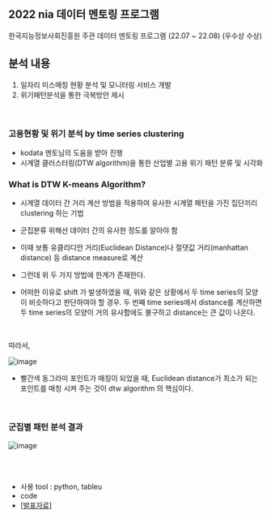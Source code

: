 ## 2022 nia 데이터 멘토링 프로그램

한국지능정보사회진흥원 주관 데이터 멘토링 프로그램 (22.07 ~ 22.08) (우수상 수상)

## 분석 내용
1) 일자리 미스매칭 현황 분석 및 모니터링 서비스 개발
2) 위기패턴분석을 통한 극복방안 제시

<br/>

### 고용현황 및 위기 분석 by time series clustering
- kodata 멘토님의 도움을 받아 진행
- 시계열 클러스터링(DTW algorithm)을 통한 산업별 고용 위기 패턴 분류 및 시각화


### What is DTW K-means Algorithm?
- 시계열 데이터 간 거리 계산 방법을 적용하여 유사한 시계열 패턴을 가진 집단끼리 clustering 하는 기법
- 군집분류 위해선 데이터 간의 유사한 정도를 알아야 함
- 이때 보통 유클리디안 거리(Euclidean Distance)나 절댓값 거리(manhattan distance) 등 distance measure로 계산
- 그런데 위 두 가지 방법에 한계가 존재한다.

- 어떠한 이유로 shift 가 발생하였을 때, 위와 같은 상황에서 두 time series의 모양이 비슷하다고 판단하여야 할 경우. 두 번째 time series에서 distance를 계산하면 두 time series의 모양이 거의 유사함에도 불구하고 distance는 큰 값이 나온다.
<br/>

따라서, 
<br/>

![image](https://github.com/dhye1/nia-data_metoring_Employment_Crisis_Analysis/assets/96327142/3945602b-00ff-4ab8-a5bb-c4fef8387603)
<br/>

- 빨간색 동그라미 포인트가 매칭이 되었을 때, Euclidean distance가 최소가 되는 포인트를 매칭 시켜 주는 것이 dtw algorithm 의 핵심이다.
<br/>

### 군집별 패턴 분석 결과
![image](https://github.com/dhye1/nia-data_metoring_Employment_Crisis_Analysis/assets/96327142/286330c7-459f-4b43-92fd-87866bb703dd)

<br/>



<br/>

- 사용 tool : python, tableu
- code
- [[발표자료]](https://github.com/dhye1/nia-data_metoring_Employment_Crisis_Analysis/blob/main/%EA%B3%A0%EC%9A%A9%EC%9C%84%EA%B8%B0%EB%B6%84%EC%84%9D_%EB%B0%9C%ED%91%9C%EC%9E%90%EB%A3%8C.pdf)
